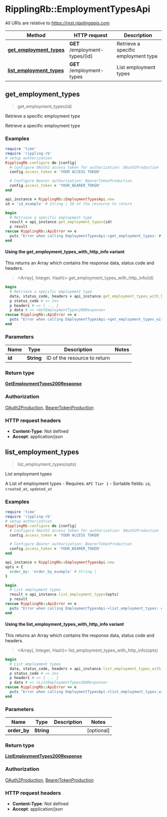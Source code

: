 # RipplingRb::EmploymentTypesApi

All URIs are relative to *https://rest.ripplingapis.com*

| Method | HTTP request | Description |
| ------ | ------------ | ----------- |
| [**get_employment_types**](EmploymentTypesApi.md#get_employment_types) | **GET** /employment-types/{id} | Retrieve a specific employment type |
| [**list_employment_types**](EmploymentTypesApi.md#list_employment_types) | **GET** /employment-types | List employment types |


## get_employment_types

> <GetEmploymentTypes200Response> get_employment_types(id)

Retrieve a specific employment type

Retrieve a specific employment type

### Examples

```ruby
require 'time'
require 'rippling-rb'
# setup authorization
RipplingRb.configure do |config|
  # Configure OAuth2 access token for authorization: OAuth2Production
  config.access_token = 'YOUR ACCESS TOKEN'

  # Configure Bearer authorization: BearerTokenProduction
  config.access_token = 'YOUR_BEARER_TOKEN'
end

api_instance = RipplingRb::EmploymentTypesApi.new
id = 'id_example' # String | ID of the resource to return

begin
  # Retrieve a specific employment type
  result = api_instance.get_employment_types(id)
  p result
rescue RipplingRb::ApiError => e
  puts "Error when calling EmploymentTypesApi->get_employment_types: #{e}"
end
```

#### Using the get_employment_types_with_http_info variant

This returns an Array which contains the response data, status code and headers.

> <Array(<GetEmploymentTypes200Response>, Integer, Hash)> get_employment_types_with_http_info(id)

```ruby
begin
  # Retrieve a specific employment type
  data, status_code, headers = api_instance.get_employment_types_with_http_info(id)
  p status_code # => 2xx
  p headers # => { ... }
  p data # => <GetEmploymentTypes200Response>
rescue RipplingRb::ApiError => e
  puts "Error when calling EmploymentTypesApi->get_employment_types_with_http_info: #{e}"
end
```

### Parameters

| Name | Type | Description | Notes |
| ---- | ---- | ----------- | ----- |
| **id** | **String** | ID of the resource to return |  |

### Return type

[**GetEmploymentTypes200Response**](GetEmploymentTypes200Response.md)

### Authorization

[OAuth2Production](../README.md#OAuth2Production), [BearerTokenProduction](../README.md#BearerTokenProduction)

### HTTP request headers

- **Content-Type**: Not defined
- **Accept**: application/json


## list_employment_types

> <ListEmploymentTypes200Response> list_employment_types(opts)

List employment types

A List of employment types  - Requires: `API Tier 1`  - Sortable fields: `id`, `created_at`, `updated_at`

### Examples

```ruby
require 'time'
require 'rippling-rb'
# setup authorization
RipplingRb.configure do |config|
  # Configure OAuth2 access token for authorization: OAuth2Production
  config.access_token = 'YOUR ACCESS TOKEN'

  # Configure Bearer authorization: BearerTokenProduction
  config.access_token = 'YOUR_BEARER_TOKEN'
end

api_instance = RipplingRb::EmploymentTypesApi.new
opts = {
  order_by: 'order_by_example' # String | 
}

begin
  # List employment types
  result = api_instance.list_employment_types(opts)
  p result
rescue RipplingRb::ApiError => e
  puts "Error when calling EmploymentTypesApi->list_employment_types: #{e}"
end
```

#### Using the list_employment_types_with_http_info variant

This returns an Array which contains the response data, status code and headers.

> <Array(<ListEmploymentTypes200Response>, Integer, Hash)> list_employment_types_with_http_info(opts)

```ruby
begin
  # List employment types
  data, status_code, headers = api_instance.list_employment_types_with_http_info(opts)
  p status_code # => 2xx
  p headers # => { ... }
  p data # => <ListEmploymentTypes200Response>
rescue RipplingRb::ApiError => e
  puts "Error when calling EmploymentTypesApi->list_employment_types_with_http_info: #{e}"
end
```

### Parameters

| Name | Type | Description | Notes |
| ---- | ---- | ----------- | ----- |
| **order_by** | **String** |  | [optional] |

### Return type

[**ListEmploymentTypes200Response**](ListEmploymentTypes200Response.md)

### Authorization

[OAuth2Production](../README.md#OAuth2Production), [BearerTokenProduction](../README.md#BearerTokenProduction)

### HTTP request headers

- **Content-Type**: Not defined
- **Accept**: application/json

